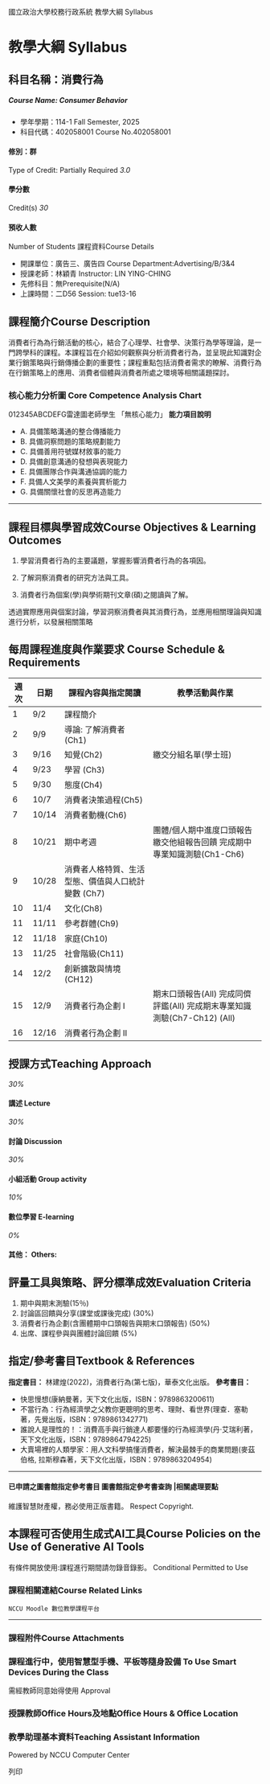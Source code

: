國立政治大學校務行政系統 教學大綱 Syllabus
# 教學大綱 Syllabus
##  科目名稱：消費行為 
#####  Course Name: Consumer Behavior
  * 學年學期：114-1 Fall Semester, 2025 
  * 科目代碼：402058001 Course No.402058001


#### 修別：群
Type of Credit: Partially Required 
_3.0_
#### 學分數
Credit(s)
_30_
#### 預收人數
Number of Students
課程資料Course Details
  * 開課單位：廣告三、廣告四 Course Department:Advertising/B/3&4 
  * 授課老師：林穎青 Instructor: LIN YING-CHING 
  * 先修科目：無Prerequisite(N/A)
  * 上課時間：二D56 Session: tue13-16


##  課程簡介Course Description
消費者行為為行銷活動的核心，結合了心理學、社會學、決策行為學等理論，是一門跨學科的課程。本課程旨在介紹如何觀察與分析消費者行為，並呈現此知識對企業行銷策略與行銷傳播企劃的重要性；課程重點包括消費者需求的瞭解、消費行為在行銷策略上的應用、消費者個體與消費者所處之環境等相關議題探討。
###  核心能力分析圖 Core Competence Analysis Chart
012345ABCDEFG雷達圖老師學生
「無核心能力」 
**能力項目說明**
  * A. 具備策略溝通的整合傳播能力
  * B. 具備洞察問題的策略規劃能力
  * C. 具備善用符號媒材敘事的能力
  * D. 具備創意溝通的發想與表現能力
  * E. 具備團隊合作與溝通協調的能力
  * F. 具備人文美學的素養與賞析能力
  * G. 具備關懷社會的反思再造能力


* * *
##  課程目標與學習成效Course Objectives & Learning Outcomes 
  1. 學習消費者行為的主要議題，掌握影響消費者行為的各項因。


  1. 了解洞察消費者的研究方法與工具。
  2. 消費者行為個案(學)與學術期刊文章(碩)之閱讀與了解。


透過實際應用與個案討論，學習洞察消費者與其消費行為，並應用相關理論與知識進行分析，以發展相關策略
##  每周課程進度與作業要求 Course Schedule & Requirements
**週次** |  **日期** |  **課程內容與指定閱讀** |  **教學活動與作業**  
---|---|---|---  
1 |  9/2 |  課程簡介 |   
2 |  9/9 |  導論: 了解消費者(Ch1) |   
3 |  9/16 |  知覺(Ch2) |  繳交分組名單(學士班)  
4 |  9/23 |  學習 (Ch3) |   
5 |  9/30 |  態度(Ch4) |   
6 |  10/7 |  消費者決策過程(Ch5) |   
7 |  10/14 |  消費者動機(Ch6) |   
8 |  10/21 |  期中考週 |  團體/個人期中進度口頭報告 繳交他組報告回饋 完成期中專業知識測驗(Ch1-Ch6)  
9 |  10/28 |  消費者人格特質、生活型態、價值與人口統計變數 (Ch7) |   
10 |  11/4 |  文化(Ch8) |   
11 |  11/11 |  參考群體(Ch9) |   
12 |  11/18 |  家庭(Ch10) |   
13 |  11/25 |  社會階級(Ch11) |   
14 |  12/2 |  創新擴散與情境(CH12) |   
15 |  12/9 |  消費者行為企劃 I |  期末口頭報告(All) 完成同儕評鑑(All) 完成期末專業知識測驗(Ch7-Ch12) (All)  
16 |  12/16 |  消費者行為企劃 II  
##  授課方式Teaching Approach
_30%_
####  講述 Lecture
_30%_
####  討論 Discussion
_30%_
####  小組活動 Group activity
_10%_
####  數位學習 E-learning
_0%_
####  其他： Others:
##  評量工具與策略、評分標準成效Evaluation Criteria
  1. 期中與期末測驗(15％)
  2. 討論區回饋與分享(課堂或課後完成) (30%)
  3. 消費者行為企劃(含團體期中口頭報告與期末口頭報告) (50%)
  4. 出席、課程參與與團體討論回饋 (5%)


##  指定/參考書目Textbook & References
**指定書目：** 林建煌(2022)，消費者行為(第七版)，華泰文化出版。 **參考書目：**
  * 快思慢想(康納曼著，天下文化出版，ISBN：9789863200611)
  * 不當行為：行為經濟學之父教你更聰明的思考、理財、看世界(理查．塞勒著，先覺出版，ISBN：9789861342771)
  * 誰說人是理性的！：消費高手與行銷達人都要懂的行為經濟學(丹‧艾瑞利著，天下文化出版，ISBN：9789864794225)
  * 大賣場裡的人類學家：用人文科學搞懂消費者，解決最棘手的商業問題(麥茲伯格, 拉斯穆森著，天下文化出版，ISBN：9789863204954)

  
---  
####  已申請之圖書館指定參考書目  圖書館指定參考書查詢 |相關處理要點
維護智慧財產權，務必使用正版書籍。 Respect Copyright.
##  本課程可否使用生成式AI工具Course Policies on the Use of Generative AI Tools
有條件開放使用:課程進行期間請勿錄音錄影。 Conditional Permitted to Use 
###  課程相關連結Course Related Links
```
NCCU Moodle 數位教學課程平台
```

* * *
###  課程附件Course Attachments
###  課程進行中，使用智慧型手機、平板等隨身設備 To Use Smart Devices During the Class
需經教師同意始得使用  Approval
###  授課教師Office Hours及地點Office Hours & Office Location
###  教學助理基本資料Teaching Assistant Information
Powered by NCCU Computer Center
  
列印
